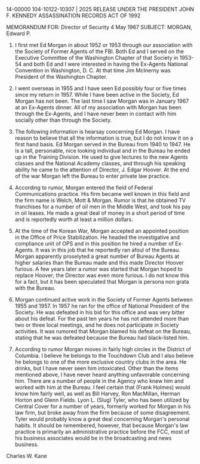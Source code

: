 14-00000
104-10122-10307 | 2025 RELEASE UNDER THE PRESIDENT JOHN F. KENNEDY ASSASSINATION RECORDS ACT OF 1992

MEMORANDUM FOR: Director of Security
4 May 1967
SUBJECT: MORGAN, Edward P.

1. I first met Ed Morgan in about 1952 or 1953 through our association with the Society of Former Agents of the FBI. Both Ed and I served on the Executive Committee of the Washington Chapter of that Society in 1953-54 and both Ed and I were interested in having the Ex-Agents National Convention in Washington, D. C. At that time Jim McInerny was President of the Washington Chapter.

2. I went overseas in 1955 and I have seen Ed possibly four or five times since my return in 1957. While I have been active in the Society, Ed Morgan has not been. The last time I saw Morgan was in January 1967 at an Ex-Agents dinner. All of my association with Morgan has been through the Ex-Agents, and I have never been in contact with him socially other than through the Society.

3. The following information is hearsay concerning Ed Morgan. I have reason to believe that all the information is true, but I do not know it on a first hand basis. Ed Morgan served in the Bureau from 1940 to 1947. He is a tall, personable, nice looking individual and in the Bureau he ended up in the Training Division. He used to give lectures to the new Agents classes and the National Academy classes, and through his speaking ability he came to the attention of Director, J. Edgar Hoover. At the end of the war Morgan left the Bureau to enter private law practice.

4. According to rumor, Morgan entered the field of Federal Communications practice. His firm became well known in this field and the firm name is Welch, Mott & Morgan. Rumor is that he obtained TV franchises for a number of oil men in the Middle West, and took his pay in oil leases. He made a great deal of money in a short period of time and is reportedly worth at least a million dollars.

5. At the time of the Korean War, Morgan accepted an appointed position in the Office of Price Stabilization. He headed the investigative and compliance unit of OPS and in this position he hired a number of Ex-Agents. It was in this job that he reportedly ran afoul of the Bureau. Morgan apparently proselyted a great number of Bureau Agents at higher salaries than the Bureau made and this made Director Hoover furious. A few years later a rumor was started that Morgan hoped to replace Hoover; the Director was even more furious. I do not know this for a fact, but it has been speculated that Morgan is persona non grata with the Bureau.

6. Morgan continued active work in the Society of Former Agents between 1955 and 1957. In 1957 he ran for the office of National President of the Society. He was defeated in his bid for this office and was very bitter about his defeat. For the past ten years he has not attended more than two or three local meetings, and he does not participate in Society activities. It was rumored that Morgan blamed his defeat on the Bureau, stating that he was defeated because the Bureau had black-listed him.

7. According to rumor Morgan moves in fairly high circles in the District of Columbia. I believe he belongs to the Touchdown Club and I also believe he belongs to one of the more exclusive country clubs in the area. He drinks, but I have never seen him intoxicated. Other than the items mentioned above, I have never heard anything unfavorable concerning him. There are a number of people in the Agency who knew him and worked with him at the Bureau. I feel certain that (Frank Holmes) would know him fairly well, as well as Bill Harvey, Ron MacMillan, Herman Horton and Glenn Fields. Lyon L. (Slug) Tyler, who has been utilized by Central Cover for a number of years, formerly worked for Morgan in his law firm, but broke away from the firm because of some disagreement. Tyler would probably know a great deal concerning Morgan's personal habits. It should be remembered, however, that because Morgan's law practice is primarily an administrative practice before the FCC, most of his business associates would be in the broadcasting and news business.

Charles W. Kane
